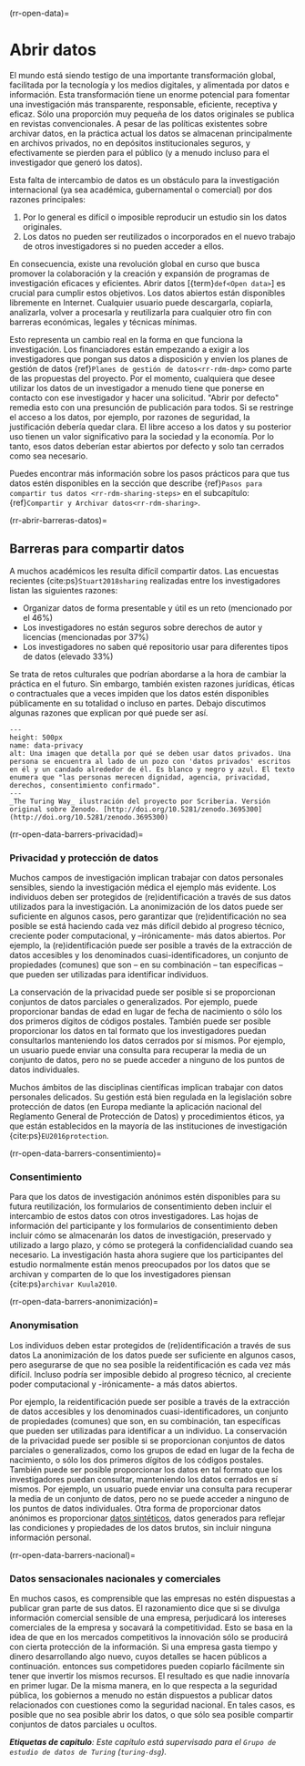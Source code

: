(rr-open-data)=
# Abrir datos

El mundo está siendo testigo de una importante transformación global, facilitada por la tecnología y los medios digitales, y alimentada por datos e información. Esta transformación tiene un enorme potencial para fomentar una investigación más transparente, responsable, eficiente, receptiva y eficaz. Sólo una proporción muy pequeña de los datos originales se publica en revistas convencionales. A pesar de las políticas existentes sobre archivar datos, en la práctica actual los datos se almacenan principalmente en archivos privados, no en depósitos institucionales seguros, y efectivamente se pierden para el público (y a menudo incluso para el investigador que generó los datos).

Esta falta de intercambio de datos es un obstáculo para la investigación internacional (ya sea académica, gubernamental o comercial) por dos razones principales:

1. Por lo general es difícil o imposible reproducir un estudio sin los datos originales.
2. Los datos no pueden ser reutilizados o incorporados en el nuevo trabajo de otros investigadores si no pueden acceder a ellos.

En consecuencia, existe una revolución global en curso que busca promover la colaboración y la creación y expansión de programas de investigación eficaces y eficientes. Abrir datos [{term}`def<Open data>`] es crucial para cumplir estos objetivos. Los datos abiertos están disponibles libremente en Internet. Cualquier usuario puede descargarla, copiarla, analizarla, volver a procesarla y reutilizarla para cualquier otro fin con barreras económicas, legales y técnicas mínimas.

Esto representa un cambio real en la forma en que funciona la investigación. Los financiadores están empezando a exigir a los investigadores que pongan sus datos a disposición y envíen los planes de gestión de datos {ref}`Planes de gestión de datos<rr-rdm-dmp>` como parte de las propuestas del proyecto. Por el momento, cualquiera que desee utilizar los datos de un investigador a menudo tiene que ponerse en contacto con ese investigador y hacer una solicitud. "Abrir por defecto" remedia esto con una presunción de publicación para todos. Si se restringe el acceso a los datos, por ejemplo, por razones de seguridad, la justificación debería quedar clara. El libre acceso a los datos y su posterior uso tienen un valor significativo para la sociedad y la economía. Por lo tanto, esos datos deberían estar abiertos por defecto y solo tan cerrados como sea necesario.

Puedes encontrar más información sobre los pasos prácticos para que tus datos estén disponibles en la sección que describe {ref}`Pasos para compartir tus datos <rr-rdm-sharing-steps>` en el subcapítulo: {ref}`Compartir y Archivar datos<rr-rdm-sharing>`.

(rr-abrir-barreras-datos)=
## Barreras para compartir datos
A muchos académicos les resulta difícil compartir datos. Las encuestas recientes {cite:ps}`Stuart2018sharing` realizadas entre los investigadores listan las siguientes razones:

- Organizar datos de forma presentable y útil es un reto (mencionado por el 46%)
- Los investigadores no están seguros sobre derechos de autor y licencias (mencionadas por 37%)
- Los investigadores no saben qué repositorio usar para diferentes tipos de datos (elevado 33%)

Se trata de retos culturales que podrían abordarse a la hora de cambiar la práctica en el futuro. Sin embargo, también existen razones jurídicas, éticas o contractuales que a veces impiden que los datos estén disponibles públicamente en su totalidad o incluso en partes. Debajo discutimos algunas razones que explican por qué puede ser así.

```{figure} ../../figures/data-privacy.jpg
---
height: 500px
name: data-privacy
alt: Una imagen que detalla por qué se deben usar datos privados. Una persona se encuentra al lado de un pozo con 'datos privados' escritos en él y un candado alrededor de él. Es blanco y negro y azul. El texto enumera que "las personas merecen dignidad, agencia, privacidad, derechos, consentimiento confirmado".
---
_The Turing Way_ ilustración del proyecto por Scriberia. Versión original sobre Zenodo. [http://doi.org/10.5281/zenodo.3695300](http://doi.org/10.5281/zenodo.3695300)
```

(rr-open-data-barrers-privacidad)=
### Privacidad y protección de datos

Muchos campos de investigación implican trabajar con datos personales sensibles, siendo la investigación médica el ejemplo más evidente. Los individuos deben ser protegidos de (re)identificación a través de sus datos utilizados para la investigación. La anonimización de los datos puede ser suficiente en algunos casos, pero garantizar que (re)identificación no sea posible se está haciendo cada vez más difícil debido al progreso técnico, creciente poder computacional, y –irónicamente- más datos abiertos. Por ejemplo, la (re)identificación puede ser posible a través de la extracción de datos accesibles y los denominados cuasi-identificadores, un conjunto de propiedades (comunes) que son – en su combinación – tan específicas – que pueden ser utilizadas para identificar individuos.

La conservación de la privacidad puede ser posible si se proporcionan conjuntos de datos parciales o generalizados. Por ejemplo, puede proporcionar bandas de edad en lugar de fecha de nacimiento o sólo los dos primeros dígitos de códigos postales. También puede ser posible proporcionar los datos en tal formato que los investigadores puedan consultarlos manteniendo los datos cerrados por sí mismos. Por ejemplo, un usuario puede enviar una consulta para recuperar la media de un conjunto de datos, pero no se puede acceder a ninguno de los puntos de datos individuales.

Muchos ámbitos de las disciplinas científicas implican trabajar con datos personales delicados. Su gestión está bien regulada en la legislación sobre protección de datos (en Europa mediante la aplicación nacional del Reglamento General de Protección de Datos) y procedimientos éticos, ya que están establecidos en la mayoría de las instituciones de investigación {cite:ps}`EU2016protection`.

(rr-open-data-barrers-consentimiento)=
### Consentimiento

Para que los datos de investigación anónimos estén disponibles para su futura reutilización, los formularios de consentimiento deben incluir el intercambio de estos datos con otros investigadores. Las hojas de información del participante y los formularios de consentimiento deben incluir cómo se almacenarán los datos de investigación, preservado y utilizado a largo plazo, y cómo se protegerá la confidencialidad cuando sea necesario. La investigación hasta ahora sugiere que los participantes del estudio normalmente están menos preocupados por los datos que se archivan y comparten de lo que los investigadores piensan {cite:ps}`archivar Kuula2010`.

(rr-open-data-barrers-anonimización)=
### Anonymisation

Los individuos deben estar protegidos de (re)identificación a través de sus datos La anonimización de los datos puede ser suficiente en algunos casos, pero asegurarse de que no sea posible la reidentificación es cada vez más difícil. Incluso podría ser imposible debido al progreso técnico, al creciente poder computacional y -irónicamente- a más datos abiertos.

Por ejemplo, la reidentificación puede ser posible a través de la extracción de datos accesibles y los denominados cuasi-identificadores, un conjunto de propiedades (comunes) que son, en su combinación, tan específicas que pueden ser utilizadas para identificar a un individuo. La conservación de la privacidad puede ser posible si se proporcionan conjuntos de datos parciales o generalizados, como los grupos de edad en lugar de la fecha de nacimiento, o sólo los dos primeros dígitos de los códigos postales. También puede ser posible proporcionar los datos en tal formato que los investigadores puedan consultar, manteniendo los datos cerrados en sí mismos. Por ejemplo, un usuario puede enviar una consulta para recuperar la media de un conjunto de datos, pero no se puede acceder a ninguno de los puntos de datos individuales. Otra forma de proporcionar datos anónimos es proporcionar [datos sintéticos](https://en.wikipedia.org/wiki/Synthetic_data), datos generados para reflejar las condiciones y propiedades de los datos brutos, sin incluir ninguna información personal.

(rr-open-data-barrers-nacional)=
### Datos sensacionales nacionales y comerciales

En muchos casos, es comprensible que las empresas no estén dispuestas a publicar gran parte de sus datos. El razonamiento dice que si se divulga información comercial sensible de una empresa, perjudicará los intereses comerciales de la empresa y socavará la competitividad. Esto se basa en la idea de que en los mercados competitivos la innovación sólo se producirá con cierta protección de la información. Si una empresa gasta tiempo y dinero desarrollando algo nuevo, cuyos detalles se hacen públicos a continuación. entonces sus competidores pueden copiarlo fácilmente sin tener que invertir los mismos recursos. El resultado es que nadie innovaría en primer lugar. De la misma manera, en lo que respecta a la seguridad pública, los gobiernos a menudo no están dispuestos a publicar datos relacionados con cuestiones como la seguridad nacional. En tales casos, es posible que no sea posible abrir los datos, o que sólo sea posible compartir conjuntos de datos parciales u ocultos.

***Etiquetas de capítulo**: Este capítulo está supervisado para el `Grupo de estudio de datos de Turing` (`turing-dsg`).*
